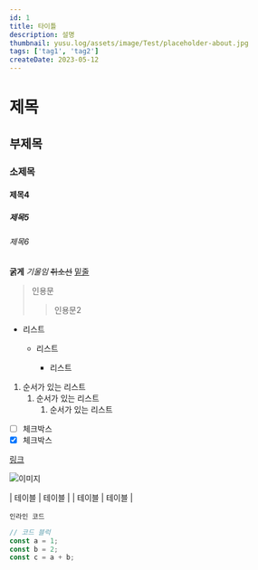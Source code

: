 ```yaml
---
id: 1
title: 타이틀
description: 설명
thumbnail: yusu.log/assets/image/Test/placeholder-about.jpg
tags: ['tag1', 'tag2']
createDate: 2023-05-12
---
```


# 제목

## 부제목

### 소제목

#### 제목4

##### 제목5

###### 제목6

**굵게**
_기울임_
~~취소선~~
<u>밑줄</u>

> 인용문
>
> > 인용문2

- 리스트

  - 리스트

    - 리스트

1. 순서가 있는 리스트
   1. 순서가 있는 리스트
      1. 순서가 있는 리스트

- [ ] 체크박스
- [x] 체크박스

[링크]('https://www.naver.com')

![이미지]('/public/yusu.log/assets/image/Test/placeholder-about.jpg')

| 테이블 | 테이블 |
| 테이블 | 테이블 |

`인라인 코드`

```js
// 코드 블럭
const a = 1;
const b = 2;
const c = a + b;
```
